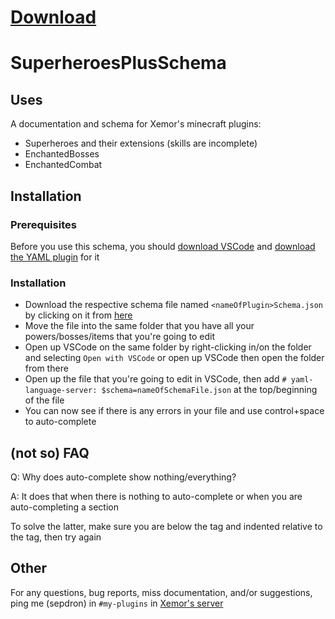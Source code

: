 # [Download](https://github.com/Septillihedron/SuperheroesPlusSchema/releases/latest)
# SuperheroesPlusSchema

## Uses
A documentation and schema for Xemor's minecraft plugins:
* Superheroes and their extensions (skills are incomplete)
* EnchantedBosses
* EnchantedCombat

## Installation
### Prerequisites
Before you use this schema, you should [download VSCode](https://code.visualstudio.com/) and [download the YAML plugin](https://marketplace.visualstudio.com/items?itemName=redhat.vscode-yaml) for it
### Installation
* Download the respective schema file named `<nameOfPlugin>Schema.json` by clicking on it from [here](https://github.com/Septillihedron/SuperheroesPlusSchema/releases/latest)
* Move the file into the same folder that you have all your powers/bosses/items that you're going to edit
* Open up VSCode on the same folder by right-clicking in/on the folder and selecting `Open with VSCode` or open up VSCode then open the folder from there
* Open up the file that you're going to edit in VSCode, then add `# yaml-language-server: $schema=nameOfSchemaFile.json` at the top/beginning of the file
* You can now see if there is any errors in your file and use control+space to auto-complete

## (not so) FAQ
Q: Why does auto-complete show nothing/everything?

A: It does that when there is nothing to auto-complete or when you are auto-completing a section

To solve the latter, make sure you are below the tag and indented relative to the tag, then try again

## Other
For any questions, bug reports, miss documentation, and/or suggestions, ping me (sepdron) in `#my-plugins` in [Xemor's server](https://discord.gg/d7XA8nr)

